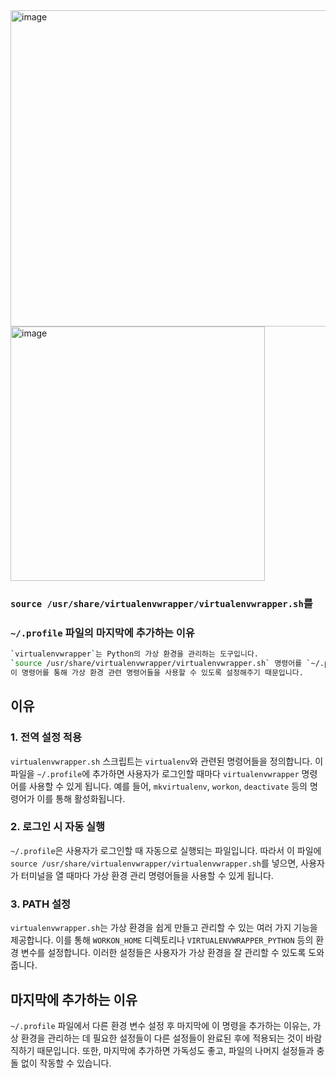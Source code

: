 <img width="506" alt="image" src="https://github.com/user-attachments/assets/018b28a1-6433-44dd-a9a8-388974db7613" />
<img width="407" alt="image" src="https://github.com/user-attachments/assets/12465df3-a494-427a-a6c4-1257678fbadd" />


### `source /usr/share/virtualenvwrapper/virtualenvwrapper.sh`를 
### `~/.profile` 파일의 마지막에 추가하는 이유

```bash
`virtualenvwrapper`는 Python의 가상 환경을 관리하는 도구입니다. 
`source /usr/share/virtualenvwrapper/virtualenvwrapper.sh` 명령어를 `~/.profile` 파일의 마지막에 추가하는 이유는, 
이 명령어를 통해 가상 환경 관련 명령어들을 사용할 수 있도록 설정해주기 때문입니다.
```
## 이유

### 1. 전역 설정 적용
`virtualenvwrapper.sh` 스크립트는 `virtualenv`와 관련된 명령어들을 정의합니다. 이 파일을 `~/.profile`에 추가하면 사용자가 로그인할 때마다 `virtualenvwrapper` 명령어를 사용할 수 있게 됩니다. 예를 들어, `mkvirtualenv`, `workon`, `deactivate` 등의 명령어가 이를 통해 활성화됩니다.

### 2. 로그인 시 자동 실행
`~/.profile`은 사용자가 로그인할 때 자동으로 실행되는 파일입니다. 따라서 이 파일에 `source /usr/share/virtualenvwrapper/virtualenvwrapper.sh`를 넣으면, 사용자가 터미널을 열 때마다 가상 환경 관리 명령어들을 사용할 수 있게 됩니다.

### 3. PATH 설정
`virtualenvwrapper.sh`는 가상 환경을 쉽게 만들고 관리할 수 있는 여러 가지 기능을 제공합니다. 이를 통해 `WORKON_HOME` 디렉토리나 `VIRTUALENVWRAPPER_PYTHON` 등의 환경 변수를 설정합니다. 이러한 설정들은 사용자가 가상 환경을 잘 관리할 수 있도록 도와줍니다.

## 마지막에 추가하는 이유

`~/.profile` 파일에서 다른 환경 변수 설정 후 마지막에 이 명령을 추가하는 이유는, 가상 환경을 관리하는 데 필요한 설정들이 다른 설정들이 완료된 후에 적용되는 것이 바람직하기 때문입니다. 또한, 마지막에 추가하면 가독성도 좋고, 파일의 나머지 설정들과 충돌 없이 작동할 수 있습니다.
